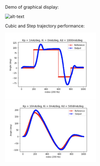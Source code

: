 Demo of graphical display:

![alt-text](https://github.com/ianpkennedy/EmbeddedProgramming/blob/main/MotorControl/giphy.gif)

Cubic and Step trajectory performance:

<img src="Step.png" width="300"/>

<img src="Cubic.png" width="300"/>
